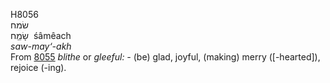 <body>
  <p>H8056<br>  שׂמח  <br> שָׂמֵַח  ‎  śâmêach  <br><i>saw-may‘-akh </i><br>From <a href="h8055.htm">8055</a>  <i>blithe</i> or <i>gleeful: - </i>(be) glad, joyful, (making) merry ([-hearted]), rejoice (-ing).<br></p>
 </body>